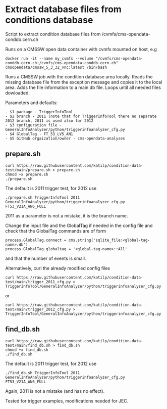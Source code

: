 # Extract database files from conditions database

Script to extract condition database files from /cvmfs/cms-opendata-conddb.cern.ch

Runs on a CMSSW open data container with cvmfs mounted on host, e.g

```
docker run -it --name my_cvmfs --volume "/cvmfs/cms-opendata-conddb.cern.ch:/cvmfs/cms-opendata-conddb.cern.ch" cmsopendata/cmssw_5_3_32_vnc:latest /bin/bash
```

Runs a CMSSW job with the condition database area locally. Reads the missing database file from the exception message and copies it to the local area. Adds the file information to a main db file. Loops until all needed files dowloaded.

Parameters and defaults:

```
- $1 package - TriggerInfoTool
- $2 branch - 2011 (note that for TriggerInfoTool there no separate 2012 branch, 2011 is used also for 2012 
- $3 configuration file - GeneralInfoAnalyzer/python/triggerinfoanalyzer_cfg.py
- $4 GlobalTag - FT_53_LV5_AN1
- $5 GitHub orgaization/owner - cms-opendata-analyses
```

## prepare.sh

```
curl https://raw.githubusercontent.com/katilp/condition-data-test/main/prepare.sh > prepare.sh
chmod +x prepare.sh
./prepare.sh
```

The default is 2011 trigger test, for 2012 use

```
./prepare.sh TriggerInfoTool 2011 GeneralInfoAnalyzer/python/triggerinfoanalyzer_cfg.py FT53_V21A_AN6_FULL
```

2011 as a parameter is not a mistake, it is the branch name.

Change the input file and the GlobalTag if needed in the config file and check that the GlobalTag commands are of form

```
process.GlobalTag.connect = cms.string('sqlite_file:<global-tag-name>.db')
process.GlobalTag.globaltag = '<global-tag-name>::All'
```

and that the number of events is small.

Alternatively, curl the  already modified config files

```
curl https://raw.githubusercontent.com/katilp/condition-data-test/main/trigger_2011_cfg.py > TriggerInfoTool/GeneralInfoAnalyzer/python/triggerinfoanalyzer_cfg.py
```

or 

```
curl https://raw.githubusercontent.com/katilp/condition-data-test/main/trigger_2012_cfg.py >  TriggerInfoTool/GeneralInfoAnalyzer/python/triggerinfoanalyzer_cfg.py
```




## find_db.sh

```
curl https://raw.githubusercontent.com/katilp/condition-data-test/main/find_db.sh > find_db.sh
chmod +x find_db.sh
./find_db.sh
```
The default is 2011 trigger test, for 2012 use

```
./find_db.sh TriggerInfoTool 2011 GeneralInfoAnalyzer/python/triggerinfoanalyzer_cfg.py FT53_V21A_AN6_FULL
```

Again, 2011 is not a mistake (and has no effect).

Tested for trigger examples, modifications needed for JEC.

